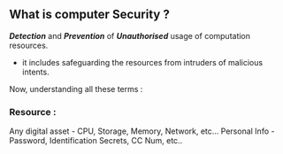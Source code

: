 ## What is computer Security ?
***Detection*** and ***Prevention*** of ***Unauthorised*** usage of computation resources.
- it includes safeguarding the resources from intruders of malicious intents.

Now, understanding all these terms :

### Resource :
Any digital asset - CPU, Storage, Memory, Network, etc...
Personal Info - Password, Identification Secrets, CC Num, etc..

